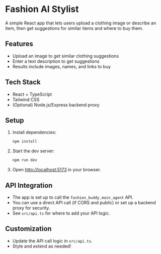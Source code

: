 # Fashion AI Stylist

A simple React app that lets users upload a clothing image or describe an item, then get suggestions for similar items and where to buy them.

## Features
- Upload an image to get similar clothing suggestions
- Enter a text description to get suggestions
- Results include images, names, and links to buy

## Tech Stack
- React + TypeScript
- Tailwind CSS
- (Optional) Node.js/Express backend proxy

## Setup
1. Install dependencies:
   ```bash
   npm install
   ```
2. Start the dev server:
   ```bash
   npm run dev
   ```
3. Open [http://localhost:5173](http://localhost:5173) in your browser.

## API Integration
- The app is set up to call the `fashion_buddy_main_agent` API.
- You can use a direct API call (if CORS and public) or set up a backend proxy for security.
- See `src/api.ts` for where to add your API logic.

## Customization
- Update the API call logic in `src/api.ts`.
- Style and extend as needed! 